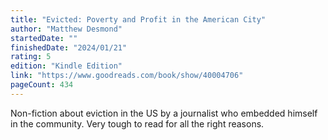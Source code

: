 ```yaml
---
title: "Evicted: Poverty and Profit in the American City"
author: "Matthew Desmond"
startedDate: ""
finishedDate: "2024/01/21"
rating: 5
edition: "Kindle Edition"
link: "https://www.goodreads.com/book/show/40004706"
pageCount: 434
---
```

Non-fiction about eviction in the US by a journalist who embedded himself in the community. Very tough to read for all the right reasons.


